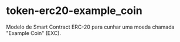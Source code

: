 # token-erc20-example_coin
Modelo de Smart Contract ERC-20 para cunhar uma moeda chamada "Example Coin" (EXC).
